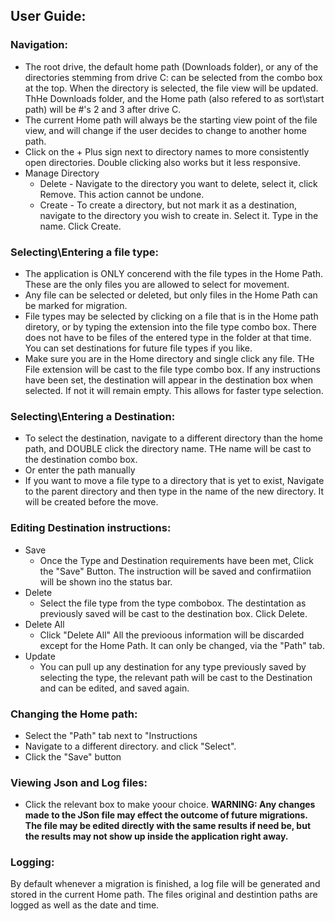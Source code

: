 

## User Guide:

### Navigation:

  - The root drive, the default home path (Downloads folder), or any of the directories stemming from
  drive C: can be selected from the combo box at the top. When the directory is selected, the file view will
  be updated. ThHe Downloads folder, and the Home path (also refered to as sort\start path) will be #'s 2 and 3
  after drive C.
  - The current Home path will always be the starting view point of the file view, and will change
  if the user decides to change to another home path.
  - Click on the + Plus sign next to directory names to more consistently open directories. Double clicking
  also works but it less responsive.
  - Manage Directory
     - Delete - Navigate to the directory you want to delete, select it, click Remove. This action cannot be undone.
     - Create - To create a directory, but not mark it as a destination, navigate to the directory you wish to create in. Select it. Type in the name. Click Create.
      


### Selecting\Entering a file type:<br>
  - The application is ONLY concerend with the file types in the Home Path. These are the only files you are allowed to select for movement. 
  - Any file can be selected or deleted, but only files in the Home Path can be marked for migration.
  - File types may be selected by clicking on a file that is in the Home path diretory,
  or by typing the extension into the file type combo box. There does not have to be files of the
  entered type in the folder at that time. You can set destinations for future file types if you like.
  - Make sure you are in the Home directory and single click any file. THe File extension will be cast
  to the file type combo box. If any instructions have been set, the destination will appear
  in the destination box when selected. If not it will remain empty. This allows for faster type selection.
  
### Selecting\Entering a Destination:<br>
  - To select the destination, navigate to a different directory than the home path, and DOUBLE click
  the directory name. THe name will be cast to the destination combo box.
  - Or enter the path manually
  - If you want to move a file type to a directory that is yet to exist, Navigate to the parent directory
  and then type in the name of the new directory. It will be created before the move.

### Editing Destination instructions:
- Save
    - Once the Type and Destination requirements have been met, Click the "Save" Button. The instruction will be 
    saved and confirmatiion will be shown ino the status bar.
- Delete
    - Select the file type from the type combobox. The destintation as previously saved will be cast to the destination
    box. Click Delete.
- Delete All
    - Click "Delete All" All the previoous information will be discarded except for the Home Path. It can only be changed, via the "Path" tab.
- Update
    - You can pull up any destination for any type previously saved by selecting the type, the relevant path will be cast to the
    Destination and can be edited, and saved again.

### Changing the Home path:
  - Select the "Path" tab next to "Instructions
  - Navigate to a different directory. and click "Select".
  - Click the "Save" button

### Viewing Json and Log files:
  - Click the relevant box to make yoour choice.
  **WARNING: Any changes made to the JSon file may effect the outcome of future migrations. The file may be 
  edited directly with the same results if need be, but the results may not show up inside the application right away.**  

### Logging:
  By default whenever a migration is finished, a log file will be generated and stored in the current
  Home path. The files original and destintion paths are logged as well as the date and time.
